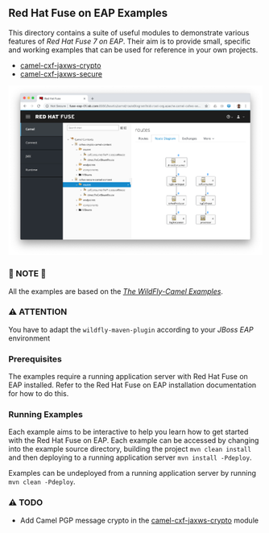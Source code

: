 ## Red Hat Fuse on EAP Examples

This directory contains a suite of useful modules to demonstrate various features of _Red Hat Fuse 7 on EAP_.
Their aim is to provide small, specific and working examples that can be used for reference in your own projects.
* [camel-cxf-jaxws-crypto](camel-cxf-jaxws-crypto)
* [camel-cxf-jaxws-secure](camel-cxf-jaxws-secure)

![Fuse 7 on JBoss EAP HawtIO](images/fuse-7-eap-hawtio.png)

### :raised_hands: NOTE :raised_hands:
All the examples are based on the [_The WildFly-Camel Examples_](https://github.com/wildfly-extras/wildfly-camel-examples.git).

### :warning: ATTENTION

You have to adapt the `wildfly-maven-plugin` according to your _JBoss EAP_ environment

### Prerequisites

The examples require a running application server with Red Hat Fuse on EAP installed. Refer to the Red Hat Fuse on EAP installation documentation for how to do this.

### Running Examples

Each example aims to be interactive to help you learn how to get started with the Red Hat Fuse on EAP. Each example
can be accessed by changing into the example source directory, building the project `mvn clean install` and then deploying
to a running application server `mvn install -Pdeploy`.

Examples can be undeployed from a running application server by running `mvn clean -Pdeploy`.

### :warning: TODO
* Add Camel PGP message crypto in the [camel-cxf-jaxws-crypto](camel-cxf-jaxws-crypto) module


